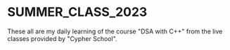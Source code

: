 # SUMMER_CLASS_2023
These all are my daily learning of the course "DSA with C++" from the live classes provided by "Cypher School".
